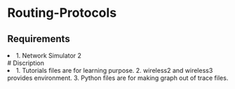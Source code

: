 # Routing-Protocols
## Requirements
<li>
  1. Network Simulator 2
  </li>
 # Discription
 <li>
1. Tutorials files are for learning purpose. 
2. wireless2 and wireless3 provides environment.
3. Python files are for making graph out of trace files.
</li>
